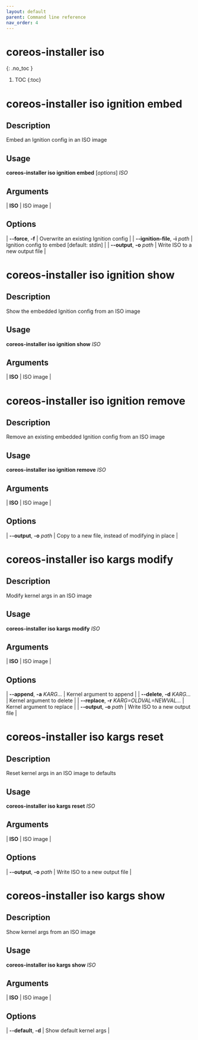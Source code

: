 ```yaml
---
layout: default
parent: Command line reference
nav_order: 4
---
```


# coreos-installer iso
{: .no_toc }

1. TOC
{:toc}

# coreos-installer iso ignition embed

## Description

Embed an Ignition config in an ISO image

## Usage

**coreos-installer iso ignition embed** [*options*] *ISO*

## Arguments

| **ISO** | ISO image |

## Options

| **--force**, **-f** | Overwrite an existing Ignition config |
| **--ignition-file**, **-i** *path* | Ignition config to embed [default: stdin] |
| **--output**, **-o** *path* | Write ISO to a new output file |

# coreos-installer iso ignition show

## Description

Show the embedded Ignition config from an ISO image

## Usage

**coreos-installer iso ignition show** *ISO*

## Arguments

| **ISO** | ISO image |

# coreos-installer iso ignition remove

## Description

Remove an existing embedded Ignition config from an ISO image

## Usage

**coreos-installer iso ignition remove** *ISO*

## Arguments

| **ISO** | ISO image |

## Options

| **--output**, **-o** *path* | Copy to a new file, instead of modifying in place |

# coreos-installer iso kargs modify

## Description

Modify kernel args in an ISO image

## Usage

**coreos-installer iso kargs modify** *ISO*

## Arguments

| **ISO** | ISO image |

## Options

| **--append**, **-a** *KARG...* | Kernel argument to append |
| **--delete**, **-d** *KARG...* | Kernel argument to delete |
| **--replace**, **-r** *KARG=OLDVAL=NEWVAL...* | Kernel argument to replace |
| **--output**, **-o** *path* | Write ISO to a new output file |

# coreos-installer iso kargs reset

## Description

Reset kernel args in an ISO image to defaults

## Usage

**coreos-installer iso kargs reset** *ISO*

## Arguments

| **ISO** | ISO image |

## Options

| **--output**, **-o** *path* | Write ISO to a new output file |

# coreos-installer iso kargs show

## Description

Show kernel args from an ISO image

## Usage

**coreos-installer iso kargs show** *ISO*

## Arguments

| **ISO** | ISO image |

## Options

| **--default**, **-d** | Show default kernel args |
